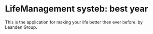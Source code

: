 # LifeManagement systeb: best year

This is the application for making your life better then ever before. 
by Leanden Group.
